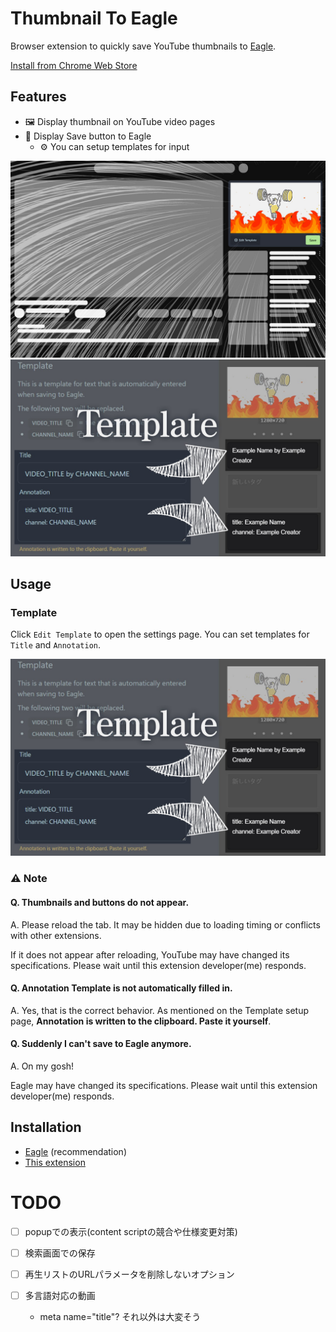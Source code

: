 # Thumbnail To Eagle
Browser extension to quickly save YouTube thumbnails to [Eagle](https://eagle.cool/).

[Install from Chrome Web Store](https://chromewebstore.google.com/detail/thumbnail-to-eagle/bhngfkechiolkegimnadjlcalhoigcjc)

## Features

- 🖼️ Display thumbnail on YouTube video pages
- 🦅 Display Save button to Eagle
    - ⚙️ You can setup templates for input

![content script](./docs/images/content-script.jpg)
![option](./docs/images/option.jpg)

## Usage
### Template
Click `Edit Template` to open the settings page.
You can set templates for `Title` and `Annotation`.

![option](./docs/images/option.jpg)

### ⚠️ Note
#### Q. Thumbnails and buttons do not appear.
A. Please reload the tab.
It may be hidden due to loading timing or conflicts with other extensions.

If it does not appear after reloading, YouTube may have changed its specifications. Please wait until this extension developer(me) responds.

#### Q. Annotation Template is not automatically filled in.
A. Yes, that is the correct behavior.
As mentioned on the Template setup page, **Annotation is written to the clipboard. Paste it yourself**.

#### Q. Suddenly I can't save to Eagle anymore.
A. On my gosh!

Eagle may have changed its specifications. Please wait until this extension developer(me) responds.

## Installation
- [Eagle](https://eagle.cool/) (recommendation)
- [This extension](https://chromewebstore.google.com/detail/thumbnail-to-eagle/bhngfkechiolkegimnadjlcalhoigcjc)

# TODO
- [ ] popupでの表示(content scriptの競合や仕様変更対策)
- [ ] 検索画面での保存
- [ ] 再生リストのURLパラメータを削除しないオプション

- [ ] 多言語対応の動画
  - meta name="title"? それ以外は大変そう
